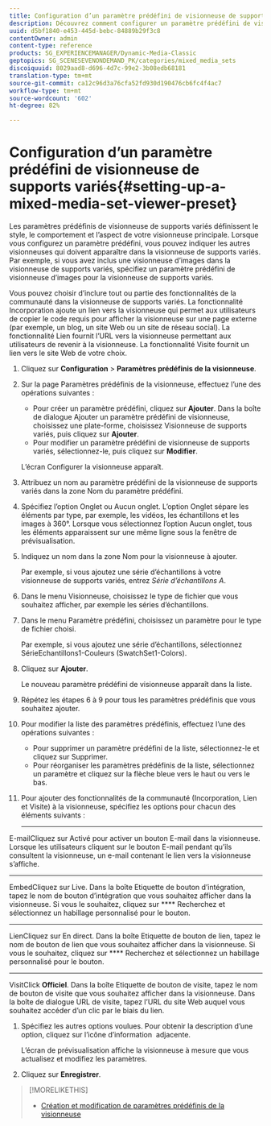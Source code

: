 ```yaml
---
title: Configuration d’un paramètre prédéfini de visionneuse de supports variés
description: Découvrez comment configurer un paramètre prédéfini de visionneuse de supports variés.
uuid: d5bf1840-e453-445d-bebc-84889b29f3c8
contentOwner: admin
content-type: reference
products: SG_EXPERIENCEMANAGER/Dynamic-Media-Classic
geptopics: SG_SCENESEVENONDEMAND_PK/categories/mixed_media_sets
discoiquuid: 8029aad8-d696-4d7c-99e2-3b08edb68181
translation-type: tm+mt
source-git-commit: ca12c96d3a76cfa52fd930d190476cb6fc4f4ac7
workflow-type: tm+mt
source-wordcount: '602'
ht-degree: 82%

---
```



# Configuration d’un paramètre prédéfini de visionneuse de supports variés{#setting-up-a-mixed-media-set-viewer-preset}

Les paramètres prédéfinis de visionneuse de supports variés définissent le style, le comportement et l’aspect de votre visionneuse principale. Lorsque vous configurez un paramètre prédéfini, vous pouvez indiquer les autres visionneuses qui doivent apparaître dans la visionneuse de supports variés. Par exemple, si vous avez inclus une visionneuse d’images dans la visionneuse de supports variés, spécifiez un paramètre prédéfini de visionneuse d’images pour la visionneuse de supports variés.

Vous pouvez choisir d’inclure tout ou partie des fonctionnalités de la communauté dans la visionneuse de supports variés. La fonctionnalité Incorporation ajoute un lien vers la visionneuse qui permet aux utilisateurs de copier le code requis pour afficher la visionneuse sur une page externe (par exemple, un blog, un site Web ou un site de réseau social). La fonctionnalité Lien fournit l’URL vers la visionneuse permettant aux utilisateurs de revenir à la visionneuse. La fonctionnalité Visite fournit un lien vers le site Web de votre choix.

1. Cliquez sur **Configuration** > **Paramètres prédéfinis de la visionneuse**.
1. Sur la page Paramètres prédéfinis de la visionneuse, effectuez l’une des opérations suivantes :

   * Pour créer un paramètre prédéfini, cliquez sur **Ajouter**. Dans la boîte de dialogue Ajouter un paramètre prédéfini de visionneuse, choisissez une plate-forme, choisissez Visionneuse de supports variés, puis cliquez sur **Ajouter**.
   * Pour modifier un paramètre prédéfini de visionneuse de supports variés, sélectionnez-le, puis cliquez sur **Modifier**.

   L’écran Configurer la visionneuse apparaît.

1. Attribuez un nom au paramètre prédéfini de la visionneuse de supports variés dans la zone Nom du paramètre prédéfini.
1. Spécifiez l’option Onglet ou Aucun onglet. L’option Onglet sépare les éléments par type, par exemple, les vidéos, les échantillons et les images à 360°. Lorsque vous sélectionnez l’option Aucun onglet, tous les éléments apparaissent sur une même ligne sous la fenêtre de prévisualisation.
1. Indiquez un nom dans la zone Nom pour la visionneuse à ajouter.

   Par exemple, si vous ajoutez une série d’échantillons à votre visionneuse de supports variés, entrez *Série d’échantillons A*.

1. Dans le menu Visionneuse, choisissez le type de fichier que vous souhaitez afficher, par exemple les séries d’échantillons.
1. Dans le menu Paramètre prédéfini, choisissez un paramètre pour le type de fichier choisi.

   Par exemple, si vous ajoutez une série d’échantillons, sélectionnez SérieEchantillons1-Couleurs (SwatchSet1-Colors).

1. Cliquez sur **Ajouter**.

   Le nouveau paramètre prédéfini de visionneuse apparaît dans la liste.

1. Répétez les étapes 6 à 9 pour tous les paramètres prédéfinis que vous souhaitez ajouter.
1. Pour modifier la liste des paramètres prédéfinis, effectuez l’une des opérations suivantes :

   * Pour supprimer un paramètre prédéfini de la liste, sélectionnez-le et cliquez sur Supprimer.
   * Pour réorganiser les paramètres prédéfinis de la liste, sélectionnez un paramètre et cliquez sur la flèche bleue vers le haut ou vers le bas.

1. Pour ajouter des fonctionnalités de la communauté (Incorporation, Lien et Visite) à la visionneuse, spécifiez les options pour chacun des éléments suivants :

   * ****
E-mailCliquez sur Activé pour activer un bouton E-mail dans la visionneuse. Lorsque les utilisateurs cliquent sur le bouton E-mail pendant qu’ils consultent la visionneuse, un e-mail contenant le lien vers la visionneuse s’affiche.

   * ****
EmbedCliquez sur Live. Dans la boîte Etiquette de bouton d’intégration, tapez le nom de bouton d’intégration que vous souhaitez afficher dans la visionneuse. Si vous le souhaitez, cliquez sur 
**** Recherchez et sélectionnez un habillage personnalisé pour le bouton.

   * ****
LienCliquez sur En direct. Dans la boîte Etiquette de bouton de lien, tapez le nom de bouton de lien que vous souhaitez afficher dans la visionneuse. Si vous le souhaitez, cliquez sur 
**** Recherchez et sélectionnez un habillage personnalisé pour le bouton.

   * ****
VisitClick 
**Officiel**. Dans la boîte Etiquette de bouton de visite, tapez le nom de bouton de visite que vous souhaitez afficher dans la visionneuse. Dans la boîte de dialogue URL de visite, tapez l’URL du site Web auquel vous souhaitez accéder d’un clic par le biais du lien.

1. Spécifiez les autres options voulues. Pour obtenir la description d’une option, cliquez sur l’icône d’information  adjacente.

   L’écran de prévisualisation affiche la visionneuse à mesure que vous actualisez et modifiez les paramètres.

1. Cliquez sur **Enregistrer**.

>[!MORELIKETHIS]
>
>* [Création et modification de paramètres prédéfinis de la visionneuse](application-setup.md#adding_and_editing_viewer_presets)

